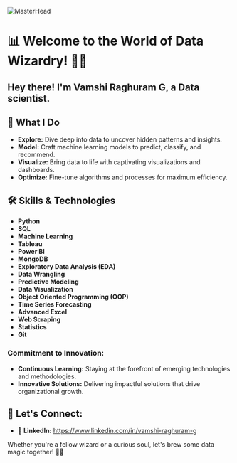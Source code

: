 ![MasterHead](https://cdn.dribbble.com/users/2069402/screenshots/5574718/gif-4mb.gif )

# 📊 Welcome to the World of Data Wizardry! 🧙‍♂️

## Hey there! I'm Vamshi Raghuram G, a Data scientist. 

## 🚀 What I Do
- **Explore:** Dive deep into data to uncover hidden patterns and insights.
- **Model:** Craft machine learning models to predict, classify, and recommend.
- **Visualize:** Bring data to life with captivating visualizations and dashboards.
- **Optimize:** Fine-tune algorithms and processes for maximum efficiency.

## 🛠️ Skills & Technologies

- **Python**  
- **SQL**
- **Machine Learning**  
- **Tableau**
- **Power BI**
- **MongoDB**
- **Exploratory Data Analysis (EDA)** 
- **Data Wrangling**
- **Predictive Modeling** 
- **Data Visualization**
- **Object Oriented Programming (OOP)**
- **Time Series Forecasting** 
- **Advanced Excel** 
- **Web Scraping** 
- **Statistics**
- **Git** 

### Commitment to Innovation:
- **Continuous Learning:** Staying at the forefront of emerging technologies and methodologies.
- **Innovative Solutions:** Delivering impactful solutions that drive organizational growth.

## 💬 Let's Connect:
- **💼 LinkedIn:** https://www.linkedin.com/in/vamshi-raghuram-g

Whether you're a fellow wizard or a curious soul, let's brew some data magic together! 🌟🔮
